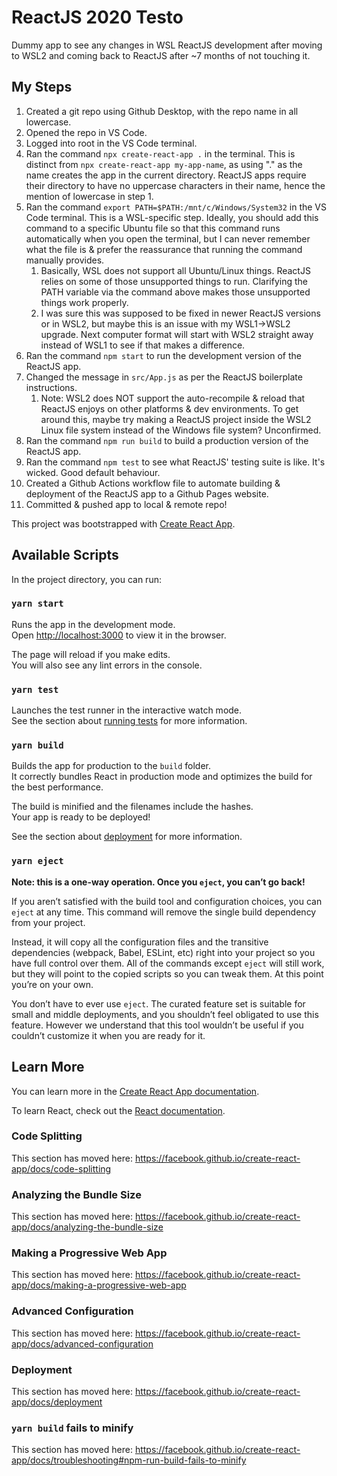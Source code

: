 # ReactJS 2020 Testo

Dummy app to see any changes in WSL ReactJS development after moving to WSL2 and coming back to ReactJS after ~7 months of not touching it.



## My Steps

1. Created a git repo using Github Desktop, with the repo name in all lowercase.
2. Opened the repo in VS Code.
3. Logged into root in the VS Code terminal.
4. Ran the command `npx create-react-app .` in the terminal. This is distinct from `npx create-react-app my-app-name`, as using "." as the name creates the app in the current directory. ReactJS apps require their directory to have no uppercase characters in their name, hence the mention of lowercase in step 1.
5. Ran the command `export PATH=$PATH:/mnt/c/Windows/System32` in the VS Code terminal. This is a WSL-specific step. Ideally, you should add this command to a specific Ubuntu file so that this command runs automatically when you open the terminal, but I can never remember what the file is & prefer the reassurance that running the command manually provides.
   1. Basically, WSL does not support all Ubuntu/Linux things. ReactJS relies on some of those unsupported things to run. Clarifying the PATH variable via the command above makes those unsupported things work properly.
   2. I was sure this was supposed to be fixed in newer ReactJS versions or in WSL2, but maybe this is an issue with my WSL1->WSL2 upgrade. Next computer format will start with WSL2 straight away instead of WSL1 to see if that makes a difference.
6. Ran the command `npm start` to run the development version of the ReactJS app.
7. Changed the message in `src/App.js` as per the ReactJS boilerplate instructions.
   1. Note: WSL2 does NOT support the auto-recompile & reload that ReactJS enjoys on other platforms & dev environments. To get around this, maybe try making a ReactJS project inside the WSL2 Linux file system instead of the Windows file system? Unconfirmed.
8. Ran the command `npm run build` to build a production version of the ReactJS app.
9. Ran the command `npm test` to see what ReactJS' testing suite is like. It's wicked. Good default behaviour.
10. Created a Github Actions workflow file to automate building & deployment of the ReactJS app to a Github Pages website.
11. Committed & pushed app to local & remote repo!



This project was bootstrapped with [Create React App](https://github.com/facebook/create-react-app).

## Available Scripts

In the project directory, you can run:

### `yarn start`

Runs the app in the development mode.<br />
Open [http://localhost:3000](http://localhost:3000) to view it in the browser.

The page will reload if you make edits.<br />
You will also see any lint errors in the console.

### `yarn test`

Launches the test runner in the interactive watch mode.<br />
See the section about [running tests](https://facebook.github.io/create-react-app/docs/running-tests) for more information.

### `yarn build`

Builds the app for production to the `build` folder.<br />
It correctly bundles React in production mode and optimizes the build for the best performance.

The build is minified and the filenames include the hashes.<br />
Your app is ready to be deployed!

See the section about [deployment](https://facebook.github.io/create-react-app/docs/deployment) for more information.

### `yarn eject`

**Note: this is a one-way operation. Once you `eject`, you can’t go back!**

If you aren’t satisfied with the build tool and configuration choices, you can `eject` at any time. This command will remove the single build dependency from your project.

Instead, it will copy all the configuration files and the transitive dependencies (webpack, Babel, ESLint, etc) right into your project so you have full control over them. All of the commands except `eject` will still work, but they will point to the copied scripts so you can tweak them. At this point you’re on your own.

You don’t have to ever use `eject`. The curated feature set is suitable for small and middle deployments, and you shouldn’t feel obligated to use this feature. However we understand that this tool wouldn’t be useful if you couldn’t customize it when you are ready for it.

## Learn More

You can learn more in the [Create React App documentation](https://facebook.github.io/create-react-app/docs/getting-started).

To learn React, check out the [React documentation](https://reactjs.org/).

### Code Splitting

This section has moved here: https://facebook.github.io/create-react-app/docs/code-splitting

### Analyzing the Bundle Size

This section has moved here: https://facebook.github.io/create-react-app/docs/analyzing-the-bundle-size

### Making a Progressive Web App

This section has moved here: https://facebook.github.io/create-react-app/docs/making-a-progressive-web-app

### Advanced Configuration

This section has moved here: https://facebook.github.io/create-react-app/docs/advanced-configuration

### Deployment

This section has moved here: https://facebook.github.io/create-react-app/docs/deployment

### `yarn build` fails to minify

This section has moved here: https://facebook.github.io/create-react-app/docs/troubleshooting#npm-run-build-fails-to-minify
